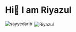<h1 align='centre'> Hi👋 I am Riyazul </h1>

<!--
**Riyazul555/Riyazul555** is a ✨ _special_ ✨ repository because its `README.md` (this file) appears on your GitHub profile.

Here are some ideas to get you started:

- 🔭 I’m currently working on ...
- 🌱 I’m currently learning ...
- 👯 I’m looking to collaborate on ...
- 🤔 I’m looking for help with ...
- 💬 Ask me about ...
- 📫 How to reach me: ...
- 😄 Pronouns: ...
- ⚡ Fun fact: ...
-->
<p><img align="left" src="https://github-readme-stats.vercel.app/api/top-langs?username=sayyedarib&show_icons=true&locale=en&layout=compact" alt="sayyedarib" /></p>
<p>&nbsp;<img align="center" src="https://github-readme-stats.vercel.app/api?username=Riyazul555&show_icons=true&locale=en" alt="Riyazul" /></p>
